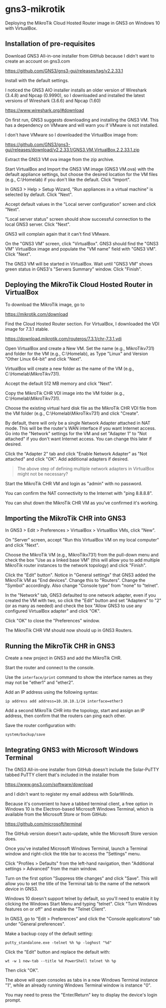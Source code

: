 # gns3-mikrotik

Deploying the MikroTik Cloud Hosted Router image in GNS3 on Windows 10 with VirtualBox.

## Installation of pre-requisites

Download GNS3 All-in-one installer from GitHub because I didn't want to create an account on gns3.com

https://github.com/GNS3/gns3-gui/releases/tag/v2.2.33.1

Install with the default settings.

I noticed the GNS3 AIO installer installs an older version of Wireshark (3.4.8) and Npcap (0.9990), so I downloaded and installed the latest versions of Wireshark (3.6.6) and Npcap (1.60)

https://www.wireshark.org/#download

On first run, GNS3 suggests downloading and installing the GNS3 VM. This has a dependency on VMware and will warn you if VMware is not installed.

I don't have VMware so I downloaded the VirtualBox image from:

https://github.com/GNS3/gns3-gui/releases/download/v2.2.33.1/GNS3.VM.VirtualBox.2.2.33.1.zip

Extract the GNS3 VM ova image from the zip archive.

Start VirtualBox and Import the GNS3 VM image (GNS3 VM.ova) with the default appliance settings, but choose the desired location for the VM files (e.g., C:\Homelab) if you don't like the default. Click "Import".

In GNS3 > Help > Setup Wizard, "Run appliances in a virtual machine" is selected by default. Click "Next".

Accept default values in the "Local server configuration" screen and click "Next".

"Local server status" screen should show successful connection to the local GNS3 server. Click "Next".

GNS3 will complain again that it can't find VMware.

On the "GNS3 VM" screen, click "VirtualBox". GNS3 should find the "GNS3 VM" VirtualBox image and populate the "VM name" field with "GNS3 VM". Click "Next".

The GNS3 VM will be started in VirtualBox. Wait until "GNS3 VM" shows green status in GNS3's "Servers Summary" window. Click "Finish".

## Deploying the MikroTik Cloud Hosted Router in VirtualBox

To download the MikroTik image, go to

https://mikrotik.com/download

Find the Cloud Hosted Router section. For VirtualBox, I downloaded the VDI image for 7.3.1 stable.

https://download.mikrotik.com/routeros/7.3.1/chr-7.3.1.vdi

Open VirtualBox and create a New VM. Set the name (e.g., MikroTikv731) and folder for the VM (e.g., C:\Homelab), as Type "Linux" and Version "Other Linux 64-bit" and click "Next". 

VirtualBox will create a new folder as the name of the VM (e.g., C:\Homelab\MikroTikv731).

Accept the default 512 MB memory and click "Next".

Copy the MikroTik CHR VDI image into the VM folder (e.g., C:\Homelab\MikroTikv731).
 
Choose the existing virtual hard disk file as the MikroTik CHR VDI file from the VM folder (e.g., C:\Homelab\MikroTikv731) and click "Create".

By default, there will only be a single Network Adapter attached in NAT mode. This will be the router's WAN interface if you want Internet access. Go into the "Network" settings for the VM and set "Adapter 1" to "Not attached" if you don't want Internet access. You can change this later if desired.

Click the "Adapter 2" tab and click "Enable Network Adapter" as "Not attached" and click "OK". Add additional adapters if desired.

> The above step of defining multiple network adapters in VirtualBox might not be necessary?

Start the MikroTik CHR VM and login as "admin" with no password.

You can confirm the NAT connectivity to the Internet with "ping 8.8.8.8".

You can shut down the MikroTik CHR VM as you've confirmed it's working.

## Importing the MikroTik CHR into GNS3

In GNS3 > Edit > Preferences > VirtualBox > VirtualBox VMs, click "New".

On "Server" screen, accept "Run this VirtualBox VM on my local computer" and click "Next".

Choose the MikroTik VM (e.g., MikroTikv731) from the pull-down menu and check the box "Use as a linked base VM" (this will allow you to add multiple MikroTik router instances to the network topology) and click "Finish".

Click the "Edit" button". Notice in "General settings" that GNS3 added the MikroTik VM as "End devices". Change this to "Routers". Change the "Symbol" accordingly. Also change "Console type" from "none" to "telnet".

In the "Network" tab, GNS3 defaulted to one network adapter, even if you created the VM with two, so click the "Edit" button and set "Adapters" to "2" (or as many as needed) and check the box "Allow GNS3 to use any configured VirtualBox adapter" and click "OK".

Click "OK" to close the "Preferences" window.

The MikroTik CHR VM should now should up in GNS3 Routers.

## Running the MikroTik CHR in GNS3

Create a new project in GNS3 and add the MikroTik CHR.

Start the router and connect to the console.

Use the `interface/print` command to show the interface names as they may not be "ether1" and "ether2".

Add an IP address using the following syntax:

```
ip address add address=10.10.10.1/24 interface=ether3
```

Add a second MikroTik CHR into the topology, start and assign an IP address, then confirm that the routers can ping each other.

Save the router configuration with:

```
system/backup/save
```

## Integrating GNS3 with Microsoft Windows Terminal

The GNS3 All-in-one installer from GitHub doesn't include the Solar-PuTTY tabbed PuTTY client that's included in the installer from

https://www.gns3.com/software/download

and I didn't want to register my email address with SolarWinds.

Because it's convenient to have a tabbed terminal client, a free option in Windows 10 is the Electron-based Microsoft Windows Terminal, which is available from the Microsoft Store or from GitHub:

https://github.com/microsoft/terminal

The GitHub version doesn't auto-update, while the Microsoft Store version does.

Once you've installed Microsoft Windows Terminal, launch a Terminal window and right-click the title bar to access the "Settings" menu.

Click "Profiles > Defaults" from the left-hand navigation, then "Additional settings > Advanced" from the main window.

Turn on the first option "Suppress title changes" and click "Save". This will allow you to set the title of the Terminal tab to the name of the network device in GNS3.

Windows 10 doesn't support telnet by default, so you'll need to enable it by clicking the Windows Start Menu and typing "telnet". Click "Turn Windows features on or off" and enable the "Telnet Client".

In GNS3, go to "Edit > Preferences" and click the "Console applicatons" tab under "General preferences".

Make a backup copy of the default setting:

```
putty_standalone.exe -telnet %h %p -loghost "%d"
```

Click the "Edit" button and replace the default with:

```
wt -w 1 new-tab --title %d PowerShell telnet %h %p
```

Then click "OK".

The above will open consoles as tabs in a new Windows Terminal instance "1", while an already running Windows Terminal window is instance "0".

You may need to press the "Enter/Return" key to display the device's login prompt.
